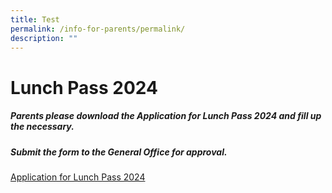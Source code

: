 ```yaml
---
title: Test
permalink: /info-for-parents/permalink/
description: ""
---
```

# Lunch Pass 2024

##### Parents please download the Application for Lunch Pass 2024 and fill up the necessary.
##### Submit the form to the General Office for approval.

[Application for Lunch Pass 2024](/files/application%20for%20lunch%20pass%202024.pdf)
